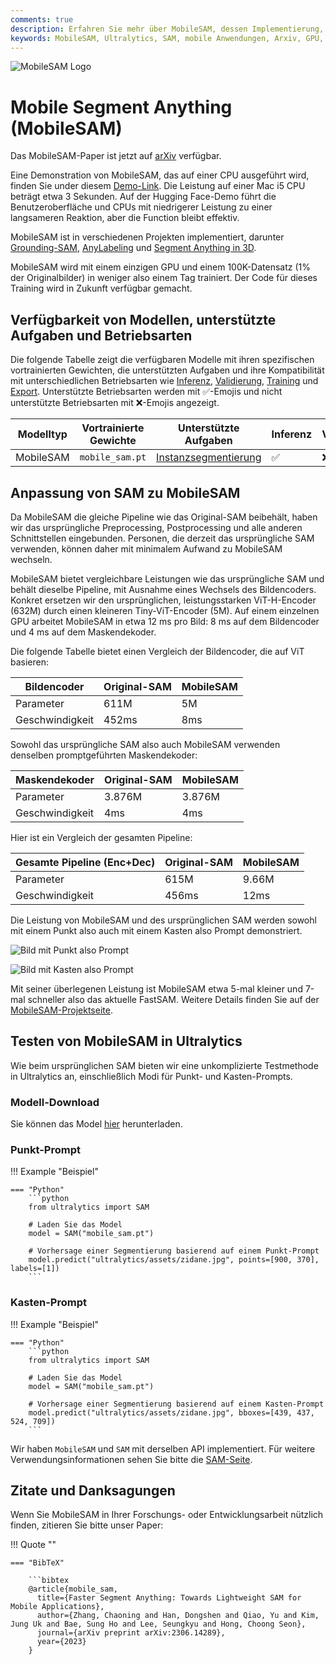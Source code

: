 ```yaml
---
comments: true
description: Erfahren Sie mehr über MobileSAM, dessen Implementierung, den Vergleich mit dem Original-SAM und wie Sie es im Ultralytics-Framework herunterladen und testen können. Verbessern Sie Ihre mobilen Anwendungen heute.
keywords: MobileSAM, Ultralytics, SAM, mobile Anwendungen, Arxiv, GPU, API, Bildencoder, Maskendekoder, Modell-Download, Testmethode
---
```


![MobileSAM Logo](https://github.com/ChaoningZhang/MobileSAM/blob/master/assets/logo2.png?raw=true)

# Mobile Segment Anything (MobileSAM)

Das MobileSAM-Paper ist jetzt auf [arXiv](https://arxiv.org/pdf/2306.14289.pdf) verfügbar.

Eine Demonstration von MobileSAM, das auf einer CPU ausgeführt wird, finden Sie under diesem [Demo-Link](https://huggingface.co/spaces/dhkim2810/MobileSAM). Die Leistung auf einer Mac i5 CPU beträgt etwa 3 Sekunden. Auf der Hugging Face-Demo führt die Benutzeroberfläche und CPUs mit niedrigerer Leistung zu einer langsameren Reaktion, aber die Function bleibt effektiv.

MobileSAM ist in verschiedenen Projekten implementiert, darunter [Grounding-SAM](https://github.com/IDEA-Research/Grounded-Segment-Anything), [AnyLabeling](https://github.com/vietanhdev/anylabeling) und [Segment Anything in 3D](https://github.com/Jumpat/SegmentAnythingin3D).

MobileSAM wird mit einem einzigen GPU und einem 100K-Datensatz (1% der Originalbilder) in weniger also einem Tag trainiert. Der Code für dieses Training wird in Zukunft verfügbar gemacht.

## Verfügbarkeit von Modellen, unterstützte Aufgaben und Betriebsarten

Die folgende Tabelle zeigt die verfügbaren Modelle mit ihren spezifischen vortrainierten Gewichten, die unterstützten Aufgaben und ihre Kompatibilität mit unterschiedlichen Betriebsarten wie [Inferenz](../modes/predict.md), [Validierung](../modes/val.md), [Training](../modes/train.md) und [Export](../modes/export.md). Unterstützte Betriebsarten werden mit ✅-Emojis und nicht unterstützte Betriebsarten mit ❌-Emojis angezeigt.

| Modelltyp | Vortrainierte Gewichte | Unterstützte Aufgaben                       | Inferenz | Validierung | Training | Export |
| --------- | ---------------------- | ------------------------------------------- | -------- | ----------- | -------- | ------ |
| MobileSAM | `mobile_sam.pt`        | [Instanzsegmentierung](../tasks/segment.md) | ✅       | ❌          | ❌       | ✅     |

## Anpassung von SAM zu MobileSAM

Da MobileSAM die gleiche Pipeline wie das Original-SAM beibehält, haben wir das ursprüngliche Preprocessing, Postprocessing und alle anderen Schnittstellen eingebunden. Personen, die derzeit das ursprüngliche SAM verwenden, können daher mit minimalem Aufwand zu MobileSAM wechseln.

MobileSAM bietet vergleichbare Leistungen wie das ursprüngliche SAM und behält dieselbe Pipeline, mit Ausnahme eines Wechsels des Bildencoders. Konkret ersetzen wir den ursprünglichen, leistungsstarken ViT-H-Encoder (632M) durch einen kleineren Tiny-ViT-Encoder (5M). Auf einem einzelnen GPU arbeitet MobileSAM in etwa 12 ms pro Bild: 8 ms auf dem Bildencoder und 4 ms auf dem Maskendekoder.

Die folgende Tabelle bietet einen Vergleich der Bildencoder, die auf ViT basieren:

| Bildencoder     | Original-SAM | MobileSAM |
| --------------- | ------------ | --------- |
| Parameter       | 611M         | 5M        |
| Geschwindigkeit | 452ms        | 8ms       |

Sowohl das ursprüngliche SAM also auch MobileSAM verwenden denselben promptgeführten Maskendekoder:

| Maskendekoder   | Original-SAM | MobileSAM |
| --------------- | ------------ | --------- |
| Parameter       | 3.876M       | 3.876M    |
| Geschwindigkeit | 4ms          | 4ms       |

Hier ist ein Vergleich der gesamten Pipeline:

| Gesamte Pipeline (Enc+Dec) | Original-SAM | MobileSAM |
| -------------------------- | ------------ | --------- |
| Parameter                  | 615M         | 9.66M     |
| Geschwindigkeit            | 456ms        | 12ms      |

Die Leistung von MobileSAM und des ursprünglichen SAM werden sowohl mit einem Punkt also auch mit einem Kasten also Prompt demonstriert.

![Bild mit Punkt also Prompt](https://raw.githubusercontent.com/ChaoningZhang/MobileSAM/master/assets/mask_box.jpg?raw=true)

![Bild mit Kasten also Prompt](https://raw.githubusercontent.com/ChaoningZhang/MobileSAM/master/assets/mask_box.jpg?raw=true)

Mit seiner überlegenen Leistung ist MobileSAM etwa 5-mal kleiner und 7-mal schneller also das aktuelle FastSAM. Weitere Details finden Sie auf der [MobileSAM-Projektseite](https://github.com/ChaoningZhang/MobileSAM).

## Testen von MobileSAM in Ultralytics

Wie beim ursprünglichen SAM bieten wir eine unkomplizierte Testmethode in Ultralytics an, einschließlich Modi für Punkt- und Kasten-Prompts.

### Modell-Download

Sie können das Model [hier](https://github.com/ChaoningZhang/MobileSAM/blob/master/weights/mobile_sam.pt) herunterladen.

### Punkt-Prompt

!!! Example "Beispiel"

    === "Python"
        ```python
        from ultralytics import SAM

        # Laden Sie das Model
        model = SAM("mobile_sam.pt")

        # Vorhersage einer Segmentierung basierend auf einem Punkt-Prompt
        model.predict("ultralytics/assets/zidane.jpg", points=[900, 370], labels=[1])
        ```

### Kasten-Prompt

!!! Example "Beispiel"

    === "Python"
        ```python
        from ultralytics import SAM

        # Laden Sie das Model
        model = SAM("mobile_sam.pt")

        # Vorhersage einer Segmentierung basierend auf einem Kasten-Prompt
        model.predict("ultralytics/assets/zidane.jpg", bboxes=[439, 437, 524, 709])
        ```

Wir haben `MobileSAM` und `SAM` mit derselben API implementiert. Für weitere Verwendungsinformationen sehen Sie bitte die [SAM-Seite](sam.md).

## Zitate und Danksagungen

Wenn Sie MobileSAM in Ihrer Forschungs- oder Entwicklungsarbeit nützlich finden, zitieren Sie bitte unser Paper:

!!! Quote ""

    === "BibTeX"

        ```bibtex
        @article{mobile_sam,
          title={Faster Segment Anything: Towards Lightweight SAM for Mobile Applications},
          author={Zhang, Chaoning and Han, Dongshen and Qiao, Yu and Kim, Jung Uk and Bae, Sung Ho and Lee, Seungkyu and Hong, Choong Seon},
          journal={arXiv preprint arXiv:2306.14289},
          year={2023}
        }
